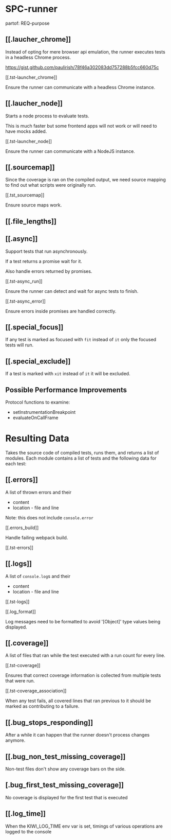 # SPC-runner
partof: REQ-purpose
###

## [[.laucher_chrome]]

Instead of opting for mere browser api emulation, the runner
executes tests in a headless Chrome process.

https://gist.github.com/paulirish/78f46a302083dd757288b5fcc660d75c

[[.tst-launcher_chrome]]

Ensure the runner can communicate with a headless Chrome instance.

## [[.laucher_node]]

Starts a node process to evaluate tests.

This is much faster but some frontend apps will not work or
will need to have mocks added.

[[.tst-launcher_node]]

Ensure the runner can communicate with a NodeJS instance.

## [[.sourcemap]]

Since the coverage is ran on the compiled output,
we need source mapping to find out what scripts were originally run.

[[.tst_sourcemap]]

Ensure source maps work.

## [[.file_lengths]]

## [[.async]]

Support tests that run asynchronously.

If a test returns a promise wait for it.

Also handle errors returned by promises.

[[.tst-async_run]]

Ensure the runner can detect and wait for async tests to finish.

[[.tst-async_error]]

Ensure errors inside promises are handled correctly.

## [[.special_focus]]

If any test is marked as focused with `fit` instead of `it` only
the focused tests will run.

## [[.special_exclude]]

If a test is marked with `xit` instead of `it` it will be excluded.

## Possible Performance Improvements

Protocol functions to examine:

* setInstrumentationBreakpoint
* evaluateOnCallFrame

# Resulting Data

Takes the source code of compiled tests, runs them, and returns a list of modules.
Each module contains a list of tests and the following data for each test:

## [[.errors]]

A list of thrown errors and their
* content
* location - file and line

Note: this does not include `console.error`

[[.errors_build]]

Handle failing webpack build.

[[.tst-errors]]

## [[.logs]]

A list of `console.log`s and their
* content
* location - file and line

[[.tst-logs]]

[[.log_format]]

Log messages need to be formatted to avoid '[Object]' type values being displayed.

## [[.coverage]]

A list of files that ran while the test executed with a run count for every line.

[[.tst-coverage]]

Ensures that correct coverage information is
collected from multiple tests that were run.

[[.tst-coverage_association]]

When any test fails, all covered lines that ran previous to it should
be marked as contributing to a failure.

## [[.bug_stops_responding]]

After a while it can happen that the runner doesn't process changes anymore.

## [[.bug_non_test_missing_coverage]]

Non-test files don't show any coverage bars on the side.

## [.bug_first_test_missing_coverage]]

No coverage is displayed for the first test that is executed

## [[.log_time]]

When the KIWI_LOG_TIME env var is set, timings of various operations are logged to the console



